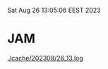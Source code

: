 Sat Aug 26 13:05:06 EEST 2023
# JAM
<a href='./cache/202308/26_13.log'>./cache/202308/26_13.log</a>
